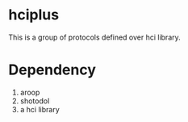 hciplus
========

This is a group of protocols defined over hci library.


Dependency
==========
1. aroop
2. shotodol
3. a hci library


